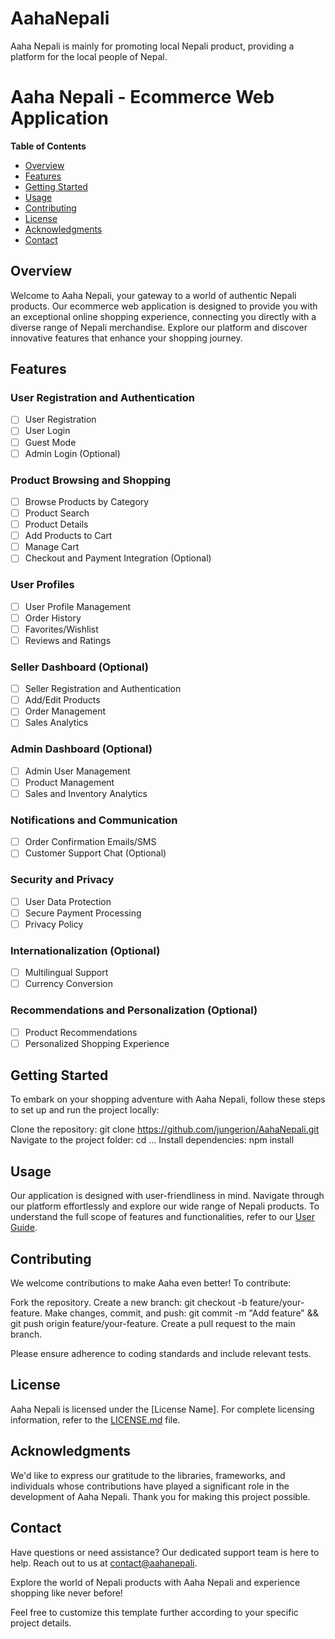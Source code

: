 # AahaNepali

Aaha Nepali is mainly for promoting local Nepali product, providing a platform for the local people of Nepal.

# Aaha Nepali - Ecommerce Web Application

**Table of Contents**

- [Overview](#overview)
- [Features](#features)
- [Getting Started](#getting-started)
- [Usage](#usage)
- [Contributing](#contributing)
- [License](#license)
- [Acknowledgments](#acknowledgments)
- [Contact](#contact)

## Overview

Welcome to Aaha Nepali, your gateway to a world of authentic Nepali products. Our ecommerce web application is designed to provide you with an exceptional online shopping experience, connecting you directly with a diverse range of Nepali merchandise. Explore our platform and discover innovative features that enhance your shopping journey.

## Features

### User Registration and Authentication

- [ ] User Registration
- [ ] User Login
- [ ] Guest Mode
- [ ] Admin Login (Optional)

### Product Browsing and Shopping

- [ ] Browse Products by Category
- [ ] Product Search
- [ ] Product Details
- [ ] Add Products to Cart
- [ ] Manage Cart
- [ ] Checkout and Payment Integration (Optional)

### User Profiles

- [ ] User Profile Management
- [ ] Order History
- [ ] Favorites/Wishlist
- [ ] Reviews and Ratings

### Seller Dashboard (Optional)

- [ ] Seller Registration and Authentication
- [ ] Add/Edit Products
- [ ] Order Management
- [ ] Sales Analytics

### Admin Dashboard (Optional)

- [ ] Admin User Management
- [ ] Product Management
- [ ] Sales and Inventory Analytics

### Notifications and Communication

- [ ] Order Confirmation Emails/SMS
- [ ] Customer Support Chat (Optional)

### Security and Privacy

- [ ] User Data Protection
- [ ] Secure Payment Processing
- [ ] Privacy Policy

### Internationalization (Optional)

- [ ] Multilingual Support
- [ ] Currency Conversion

### Recommendations and Personalization (Optional)

- [ ] Product Recommendations
- [ ] Personalized Shopping Experience

## Getting Started

To embark on your shopping adventure with Aaha Nepali, follow these steps to set up and run the project locally:

Clone the repository: git clone https://github.com/jungerion/AahaNepali.git
Navigate to the project folder: cd …
Install dependencies: npm install

## Usage

Our application is designed with user-friendliness in mind. Navigate through our platform effortlessly and explore our wide range of Nepali products. To understand the full scope of features and functionalities, refer to our [User Guide](user-guide.md).

## Contributing

We welcome contributions to make Aaha even better! To contribute:

Fork the repository.
Create a new branch: git checkout -b feature/your-feature.
Make changes, commit, and push: git commit -m "Add feature" && git push origin feature/your-feature.
Create a pull request to the main branch.

Please ensure adherence to coding standards and include relevant tests.

## License

Aaha Nepali is licensed under the [License Name]. For complete licensing information, refer to the [LICENSE.md](LICENSE.md) file.

## Acknowledgments

We'd like to express our gratitude to the libraries, frameworks, and individuals whose contributions have played a significant role in the development of Aaha Nepali. Thank you for making this project possible.

## Contact

Have questions or need assistance? Our dedicated support team is here to help. Reach out to us at [contact@aahanepali](mailto:contact@ahaanepali.com).

Explore the world of Nepali products with Aaha Nepali and experience shopping like never before!

Feel free to customize this template further according to your specific project details.
